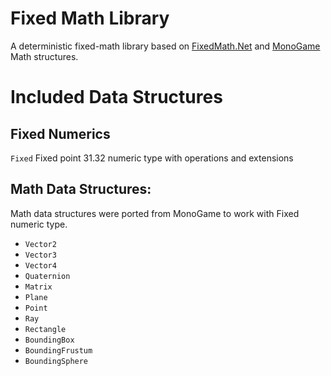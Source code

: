 # Fixed Math Library

A deterministic fixed-math library based on [FixedMath.Net](https://github.com/asik/FixedMath.Net/) and [MonoGame](https://github.com/MonoGame/MonoGame) Math structures.

# Included Data Structures

## Fixed Numerics
`Fixed`
Fixed point 31.32 numeric type with operations and extensions

## Math Data Structures:
Math data structures were ported from MonoGame to work with Fixed numeric type.

- `Vector2`
- `Vector3`
- `Vector4`
- `Quaternion`
- `Matrix`
- `Plane`
- `Point`
- `Ray`
- `Rectangle`
- `BoundingBox`
- `BoundingFrustum`
- `BoundingSphere`